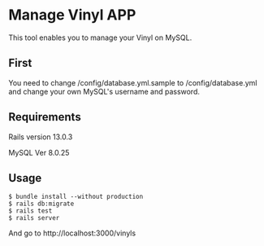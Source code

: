 # Manage Vinyl APP
This tool enables you to manage your Vinyl on MySQL.

## First
You need to change /config/database.yml.sample to /config/database.yml and change your own MySQL's username and password.


## Requirements
Rails  version 13.0.3

MySQL  Ver 8.0.25

## Usage

```
$ bundle install --without production
$ rails db:migrate
$ rails test
$ rails server
```

And go to http://localhost:3000/vinyls
